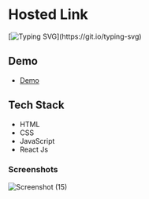 # Hosted Link
[![Typing SVG](https://readme-typing-svg.demolab.com?font=Fira+Code&pause=1000&color=F7701A&random=false&width=435&lines=Hi!+Guys++%F0%9F%91%8B;This+is+login+Project.)](https://git.io/typing-svg)


## Demo
- [Demo](https://priyojeet-login-portal.netlify.app)

## Tech Stack

- HTML
- CSS
- JavaScript
- React Js


### Screenshots
![Screenshot (15)](https://github.com/PriyajitMaity/projects/assets/134254753/14675fd1-b534-4099-a02d-417ff644b763)
